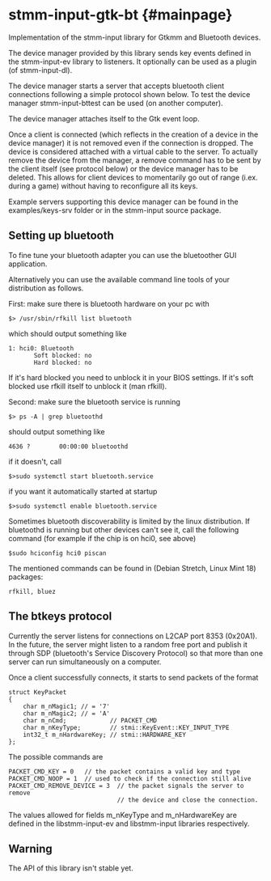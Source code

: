 stmm-input-gtk-bt                                                  {#mainpage}
=================

Implementation of the stmm-input library for Gtkmm and Bluetooth devices.

The device manager provided by this library sends key events defined in the
stmm-input-ev library to listeners.
It optionally can be used as a plugin (of stmm-input-dl).

The device manager starts a server that accepts bluetooth client connections
following a simple protocol shown below.
To test the device manager stmm-input-bttest can be used (on another computer).

The device manager attaches itself to the Gtk event loop.

Once a client is connected (which reflects in the creation of a device in the
device manager) it is not removed even if the connection is dropped. The device
is considered attached with a virtual cable to the server. To actually remove the
device from the manager, a remove command has to be sent by the client itself 
(see protocol below) or the device manager has to be deleted.
This allows for client devices to momentarily go out of range (i.ex. during
a game) without having to reconfigure all its keys.

Example servers supporting this device manager can be found in the
examples/keys-srv folder or in the stmm-input source package.


Setting up bluetooth
--------------------

To fine tune your bluetooth adapter you can use the bluetoother GUI application.

Alternatively you can use the available command line tools of your distribution
as follows.

First: make sure there is bluetooth hardware on your pc with

    $> /usr/sbin/rfkill list bluetooth

which should output something like

    1: hci0: Bluetooth
           Soft blocked: no
           Hard blocked: no

If it's hard blocked you need to unblock it in your BIOS settings.
If it's soft blocked use rfkill itself to unblock it (man rfkill).

Second: make sure the bluetooth service is running

    $> ps -A | grep bluetoothd

should output something like

    4636 ?        00:00:00 bluetoothd

if it doesn't, call

    $>sudo systemctl start bluetooth.service

if you want it automatically started at startup

    $>sudo systemctl enable bluetooth.service


Sometimes bluetooth discoverability is limited by the linux distribution.
If bluetoothd is running but other devices can't see it, call
the following command (for example if the chip is on hci0, see above)

    $sudo hciconfig hci0 piscan


The mentioned commands can be found in (Debian Stretch, Linux Mint 18) packages:

    rfkill, bluez



The btkeys protocol
-------------------

Currently the server listens for connections on L2CAP port 8353 (0x20A1).
In the future, the server might listen to a random free port and publish it
through SDP (bluetooth's Service Discovery Protocol) so that more than one
server can run simultaneously on a computer.

Once a client successfully connects, it starts to send packets of the format

    struct KeyPacket
    {
        char m_nMagic1; // = '7'
        char m_nMagic2; // = 'A'
        char m_nCmd;            // PACKET_CMD
        char m_nKeyType;        // stmi::KeyEvent::KEY_INPUT_TYPE
        int32_t m_nHardwareKey; // stmi::HARDWARE_KEY
    };

The possible commands are

    PACKET_CMD_KEY = 0   // the packet contains a valid key and type
    PACKET_CMD_NOOP = 1  // used to check if the connection still alive
    PACKET_CMD_REMOVE_DEVICE = 3  // the packet signals the server to remove
                                  // the device and close the connection.

The values allowed for fields m_nKeyType and m_nHardwareKey are defined in the 
libstmm-input-ev and libstmm-input libraries respectively.



Warning
-------
The API of this library isn't stable yet.
